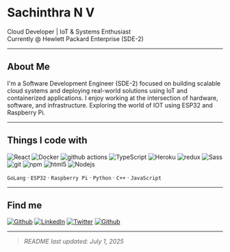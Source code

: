 <!--
## Hi there 👋

**sachinthra/sachinthra** is a ✨ _special_ ✨ repository because its `README.md` (this file) appears on your GitHub profile.

Here are some ideas to get you started:

- 🔭 I’m currently working on ...
- 🌱 I’m currently learning ...
- 👯 I’m looking to collaborate on ...
- 🤔 I’m looking for help with ...
- 💬 Ask me about ...
- 📫 How to reach me: ...
- 😄 Pronouns: ...
- ⚡ Fun fact: ...
-->

# Sachinthra N V

Cloud Developer | IoT & Systems Enthusiast  
Currently @ Hewlett Packard Enterprise (SDE-2)

---

## About Me

I'm a Software Development Engineer (SDE-2) focused on building scalable cloud systems and deploying real-world solutions using IoT and containerized applications. I enjoy working at the intersection of hardware, software, and infrastructure. Exploring the world of IOT using ESP32 and Raspberry Pi.

---

<h2>Things I code with</h2>
<p>
  <img alt="React" src="https://img.shields.io/badge/-React-45b8d8?style=flat-square&logo=react&logoColor=white" />
  <img alt="Docker" src="https://img.shields.io/badge/-Docker-46a2f1?style=flat-square&logo=docker&logoColor=white" />
  <img alt="github actions" src="https://img.shields.io/badge/-Github_Actions-2088FF?style=flat-square&logo=github-actions&logoColor=white" />
  <img alt="TypeScript" src="https://img.shields.io/badge/-TypeScript-007ACC?style=flat-square&logo=typescript&logoColor=white" />
  <img alt="Heroku" src="https://img.shields.io/badge/-Heroku-430098?style=flat-square&logo=heroku&logoColor=white" />
  <img alt="redux" src="https://img.shields.io/badge/-Redux-764ABC?style=flat-square&logo=redux&logoColor=white" />
  <img alt="Sass" src="https://img.shields.io/badge/-Sass-CC6699?style=flat-square&logo=sass&logoColor=white" />
  <img alt="git" src="https://img.shields.io/badge/-Git-F05032?style=flat-square&logo=git&logoColor=white" />
  <img alt="npm" src="https://img.shields.io/badge/-NPM-CB3837?style=flat-square&logo=npm&logoColor=white" />
  <img alt="html5" src="https://img.shields.io/badge/-HTML5-E34F26?style=flat-square&logo=html5&logoColor=white" />
  <img alt="Nodejs" src="https://img.shields.io/badge/-Nodejs-43853d?style=flat-square&logo=Node.js&logoColor=white" />
</p>

`GoLang` · `ESP32` · `Raspberry Pi` · `Python` · `C++` · `JavaScript`

---

<h2>Find me</h2>
<p>
  <a href="https://github.com/sachinthra" target="_blank"><img alt="Github" src="https://img.shields.io/badge/GitHub-%2312100E.svg?&style=for-the-badge&logo=Github&logoColor=white" /></a> 
  <a href="https://www.linkedin.com/in/sachinthra" target="_blank"><img alt="LinkedIn" src="https://img.shields.io/badge/linkedin-%230077B5.svg?&style=for-the-badge&logo=linkedin&logoColor=white" /></a> 
  <a href="https://x.com/Sachinthra" target="_blank"><img alt="Twitter" src="https://img.shields.io/badge/X-%2312100E.svg?&style=for-the-badge&logo=X&logoColor=white" /></a> 
  <a href="mailto:sachinthranv@gmail.com" target="_blank"><img alt="Github" src="https://img.shields.io/badge/Gmail-%2312100E.svg?&style=for-the-badge&logo=Gmail&logoColor=red" /></a> 
</p>

---

> _README last updated: July 1, 2025_
